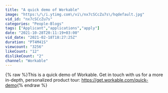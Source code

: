 ```yaml
---
title: "A quick demo of Workable"
image: "https:\/\/i.ytimg.com\/vi\/nx7cSCcZu7s\/hqdefault.jpg"
vid_id: "nx7cSCcZu7s"
categories: "People-Blogs"
tags: ["Applicant","applications","apply"]
date: "2021-10-28T20:11:19+03:00"
vid_date: "2021-02-18T18:27:25Z"
duration: "PT4M41S"
viewcount: "3256"
likeCount: "12"
dislikeCount: "2"
channel: "Workable"
---
```

{% raw %}This is a quick demo of Workable. Get in touch with us for a more in-depth, personalized product tour: <a rel="nofollow" target="blank" href="https://get.workable.com/quick-demo">https://get.workable.com/quick-demo</a>{% endraw %}
